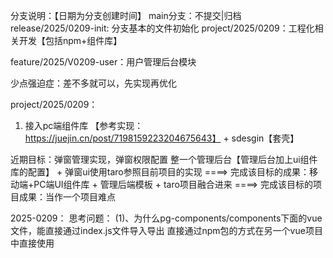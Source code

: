 分支说明：【日期为分支创建时间】
main分支：不提交|归档
  release/2025/0209-init: 分支基本的文件初始化
  project/2025/0209：工程化相关开发【包括npm+组件库】

  feature/2025/V0209-user：用户管理后台模块

少点强迫症：差不多就可以，先实现再优化

project/2025/0209： 
  1. 接入pc端组件库
  【参考实现：https://juejin.cn/post/7198159223204675643】 + sdesgin【套壳】

近期目标：弹窗管理实现，弹窗权限配置 整一个管理后台【管理后台加上ui组件库的配置】 + 弹窗ui使用taro参照目前项目的实现
  ====> 完成该目标的成果：移动端+PC端UI组件库 + 管理后端模板 + taro项目融合进来
  ====> 完成该目标的项目成果：当作一个项目难点


2025-0209：
  思考问题：
  (1)、为什么pg-components/components下面的vue文件，能直接通过index.js文件导入导出 直接通过npm包的方式在另一个vue项目中直接使用